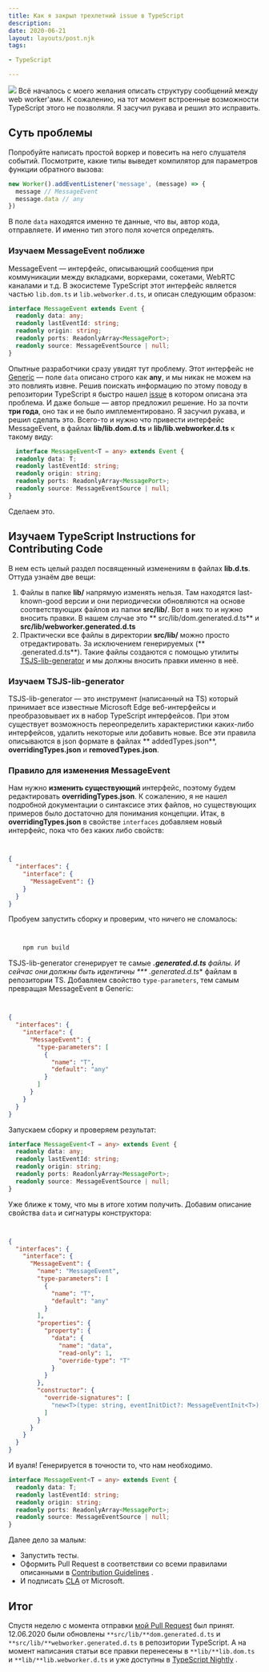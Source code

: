 ```yaml
---
title: Как я закрыл трехлетний issue в TypeScript
description:
date: 2020-06-21
layout: layouts/post.njk
tags:

- TypeScript

---
```

![](https://habrastorage.org/webt/iw/u6/24/iwu624zqqotvo05frkqgtk1wqjq.jpeg) Всё началось с моего желания описать
структуру сообщений между web worker'ами. К сожалению, на тот момент встроенные возможности TypeScript этого не
позволяли. Я засучил рукава и решил это исправить.

Суть проблемы
-------------

Попробуйте написать простой воркер и повесить на него слушателя событий. Посмотрите, какие типы выведет компилятор для
параметров функции обратного вызова:
```ts
new Worker().addEventListener('message', (message) => {
  message // MessageEvent
  message.data // any
})
```

В поле `data` находятся именно те данные, что вы, автор кода, отправляете. И именно тип этого поля хочется определять.

### Изучаем MessageEvent поближе

MessageEvent — интерфейс, описывающий сообщения при коммуникации между вкладками, воркерами, сокетами, WebRTC каналами и
т.д. В экосистеме TypeScript этот интерфейс является частью `lib.dom.ts` и `lib.webworker.d.ts`, и описан следующим
образом:
```ts
interface MessageEvent extends Event {
  readonly data: any;
  readonly lastEventId: string;
  readonly origin: string;
  readonly ports: ReadonlyArray<MessagePort>;
  readonly source: MessageEventSource | null;
}
```

Опытные разработчики сразу увидят тут проблему. Этот интерфейс
не [Generic](https://www.typescriptlang.org/docs/handbook/generics.html) — поле `data` описано строго как **any**, и мы
никак не можем на это повлиять извне. Решив поискать информацию по этому поводу в репозитории TypeScript я быстро
нашел [issue](https://github.com/microsoft/TypeScript/issues/19370) в котором описана эта проблема. И даже больше —
автор предложил решение. Но за почти **три года**, оно так и не было имплементировано. Я засучил рукава, и решил сделать
это. Всего-то и нужно что привести интерфейс MessageEvent, в файлах **lib/lib.dom.d.ts** и **lib/lib.webworker.d.ts** к
такому виду:
```ts
  interface MessageEvent<T = any> extends Event {
  readonly data: T;
  readonly lastEventId: string;
  readonly origin: string;
  readonly ports: ReadonlyArray<MessagePort>;
  readonly source: MessageEventSource | null;
}
```

Сделаем это.

Изучаем TypeScript Instructions for Contributing Code
-----------------------------------------------------

В нем есть целый раздел посвященный изменениям в файлах **lib.d.ts**. Оттуда узнаём две вещи:

1. Файлы в папке **lib/** напрямую изменять нельзя. Там находятся last-known-good версии и они периодически обновляются
   на основе соответствующих файлов из папки **src/lib/**. Вот в них то и нужно вносить правки. В нашем случае это **
   src/lib/dom.generated.d.ts** и **src/lib/webworker.generated.d.ts**
2. Практически все файлы в директории **src/lib/** можно просто отредактировать. За исключением генерируемых (**
   .generated.d.ts**). Такие файлы создаются с помощью
   утилиты [TSJS-lib-generator](https://github.com/microsoft/TSJS-lib-generator) и мы должны вносить правки именно в
   неё.

### Изучаем TSJS-lib-generator

TSJS-lib-generator — это инструмент (написанный на TS) который принимает все известные Microsoft Edge веб-интерфейсы и
преобразовывает их в набор TypeScript интерфейсов. При этом существует возможность переопределить характеристики
каких-либо интерфейсов, удалить некоторые или добавить новые. Все эти правила описываются в json формате в файлах **
addedTypes.json**, **overridingTypes.json** и **removedTypes.json**.

### Правило для изменения MessageEvent

Нам нужно **изменить существующий** интерфейс, поэтому будем редактировать **overridingTypes.json**. К сожалению, я не
нашел подробной документации о синтаксисе этих файлов, но существующих примеров было достаточно для понимания концепции.
Итак, в **overridingTypes.json** в свойстве `interfaces` добавляем новый интерфейс, пока что без каких либо свойств:
```json


{
  "interfaces": {
    "interface": {
      "MessageEvent": {}
    }
  }
}
```

Пробуем запустить сборку и проверим, что ничего не сломалось:
```bash


    npm run build
```

TSJS-lib-generator сгенерирует те самые ***.generated.d.ts** файлы. И сейчас они должны быть идентичны ***
.generated.d.ts** файлам в репозитории TS. Добавляем свойство `type-parameters`, тем самым превращая MessageEvent в
Generic:
```json


{
  "interfaces": {
    "interface": {
      "MessageEvent": {
        "type-parameters": [
          {
            "name": "T",
            "default": "any"
          }
        ]
      }
    }
  }
}
```

Запускаем сборку и проверяем результат:
```ts
interface MessageEvent<T = any> extends Event {
  readonly data: any;
  readonly lastEventId: string;
  readonly origin: string;
  readonly ports: ReadonlyArray<MessagePort>;
  readonly source: MessageEventSource | null;
}
```

Уже ближе к тому, что мы в итоге хотим получить. Добавим описание свойства `data` и сигнатуры конструктора:
```json


{
  "interfaces": {
    "interface": {
      "MessageEvent": {
        "name": "MessageEvent",
        "type-parameters": [
          {
            "name": "T",
            "default": "any"
          }
        ],
        "properties": {
          "property": {
            "data": {
              "name": "data",
              "read-only": 1,
              "override-type": "T"
            }
          }
        },
        "constructor": {
          "override-signatures": [
            "new<T>(type: string, eventInitDict?: MessageEventInit<T>): MessageEvent<T>"
          ]
        }
      }
    }
  }
}
```

И вуаля! Генерируется в точности то, что нам необходимо.
```ts
interface MessageEvent<T = any> extends Event {
  readonly data: T;
  readonly lastEventId: string;
  readonly origin: string;
  readonly ports: ReadonlyArray<MessagePort>;
  readonly source: MessageEventSource | null;
}
```

Далее дело за малым:

* Запустить тесты.
* Оформить Pull Request в соответствии со всеми правилами описанными
  в [Contribution Guidelines](https://github.com/microsoft/TSJS-lib-generator/tree/af75df4264964bac7e8acb7f359866b151ec94e4#contribution-guidelines)
  .
* И подписать [CLA](https://cla.opensource.microsoft.com/microsoft/TSJS-lib-generator?pullRequest=860) от Microsoft.

Итог
----

Спустя неделю с момента отправки [мой Pull Request](https://github.com/microsoft/TSJS-lib-generator/pull/860) был
принят. 12.06.2020 были обновлены `**src/lib/**dom.generated.d.ts` и `**src/lib/**webworker.generated.d.ts` в
репозитории TypeScript. А на момент написания статьи все правки перенесены в `**lib/**lib.dom.ts`
и `**lib/**lib.webworker.d.ts` и уже доступны
в [TypeScript Nightly](https://www.typescriptlang.org/play/index.html?ts=Nightly#code/HYUw7gBA6g9gTgaxHAFAcjQSgHQEMAm+AogG4jAAuAMgJYDOF5y6AtiHXbgOYhoA0EFGw7cQALggBZdpx6lyFADzAAriwBGyANoBdAHyYIAXj0QA3gCgI1iMNkgrNu6Oz5cFXBYC+mIA)
.
